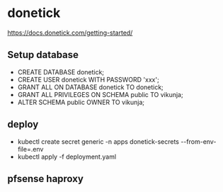 # donetick

https://docs.donetick.com/getting-started/


## Setup database
* CREATE DATABASE donetick;
* CREATE USER donetick WITH PASSWORD 'xxx';
* GRANT ALL ON DATABASE donetick TO donetick;
* GRANT ALL PRIVILEGES ON SCHEMA public TO vikunja; 
* ALTER SCHEMA public OWNER TO vikunja;

## deploy
* kubectl create secret generic -n apps  donetick-secrets --from-env-file=.env 
* kubectl apply -f deployment.yaml

## pfsense haproxy
